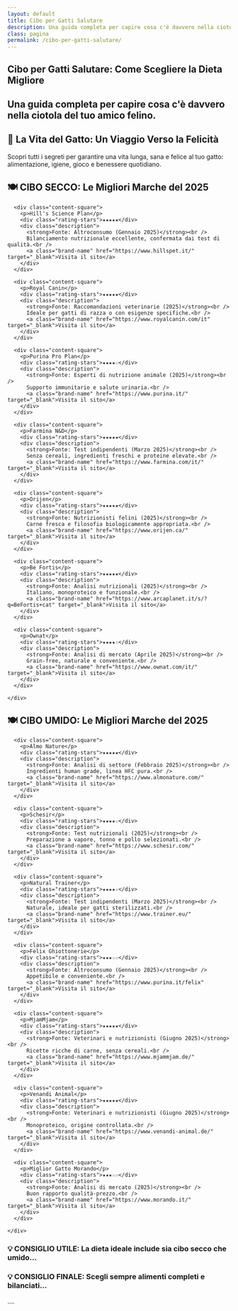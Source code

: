 ```yaml
---
layout: default
title: Cibo per Gatti Salutare
description: Una guida completa per capire cosa c'è davvero nella ciotola del tuo amico felino.
class: pagina
permalink: /cibo-per-gatti-salutare/
---
```


<main class="layout-wrapper">

  <!-- 📝 INTRODUZIONE -->
  <section class="intro">
    <h1 class="main-title-centered">Cibo per Gatti Salutare: Come Scegliere la Dieta Migliore</h1>
    <h2 class="small-title">Una guida completa per capire cosa c'è davvero nella ciotola del tuo amico felino.</h2>
  </section>

  <!-- 🌿 CONSIGLI PRATICI -->
   <section class="text-block">
    <h2>🐾 La Vita del Gatto: Un Viaggio Verso la Felicità</h2>
    <p>Scopri tutti i segreti per garantire una vita lunga, sana e felice al tuo gatto: alimentazione, igiene, gioco e benessere quotidiano.</p>
  </section>

  <!-- 🍽️ CIBO SECCO -->
   <section class="text-block">
    <h2 class="small-title">🍽️ CIBO SECCO: Le Migliori Marche del 2025</h2>
    <div class="square-grid">
</section>
      
      <div class="content-square">
        <p>Hill's Science Plan</p>
        <div class="rating-stars">★★★★★</div>
        <div class="description">
          <strong>Fonte: Altroconsumo (Gennaio 2025)</strong><br />
          Bilanciamento nutrizionale eccellente, confermata dai test di qualità.<br />
          <a class="brand-name" href="https://www.hillspet.it/" target="_blank">Visita il sito</a>
        </div>
      </div>

      <div class="content-square">
        <p>Royal Canin</p>
        <div class="rating-stars">★★★★★</div>
        <div class="description">
          <strong>Fonte: Raccomandazioni veterinarie (2025)</strong><br />
          Ideale per gatti di razza o con esigenze specifiche.<br />
          <a class="brand-name" href="https://www.royalcanin.com/it" target="_blank">Visita il sito</a>
        </div>
      </div>

      <div class="content-square">
        <p>Purina Pro Plan</p>
        <div class="rating-stars">★★★★☆</div>
        <div class="description">
          <strong>Fonte: Esperti di nutrizione animale (2025)</strong><br />
          Supporto immunitario e salute urinaria.<br />
          <a class="brand-name" href="https://www.purina.it/" target="_blank">Visita il sito</a>
        </div>
      </div>

      <div class="content-square">
        <p>Farmina N&D</p>
        <div class="rating-stars">★★★★★</div>
        <div class="description">
          <strong>Fonte: Test indipendenti (Marzo 2025)</strong><br />
          Senza cereali, ingredienti freschi e proteine elevate.<br />
          <a class="brand-name" href="https://www.farmina.com/it/" target="_blank">Visita il sito</a>
        </div>
      </div>

      <div class="content-square">
        <p>Orijen</p>
        <div class="rating-stars">★★★★★</div>
        <div class="description">
          <strong>Fonte: Nutrizionisti felini (2025)</strong><br />
          Carne fresca e filosofia biologicamente appropriata.<br />
          <a class="brand-name" href="https://www.orijen.ca/" target="_blank">Visita il sito</a>
        </div>
      </div>

      <div class="content-square">
        <p>Be Fortis</p>
        <div class="rating-stars">★★★★★</div>
        <div class="description">
          <strong>Fonte: Analisi nutrizionali (2025)</strong><br />
          Italiano, monoproteico e funzionale.<br />
          <a class="brand-name" href="https://www.arcaplanet.it/s/?q=BeFortis+cat" target="_blank">Visita il sito</a>
        </div>
      </div>

      <div class="content-square">
        <p>Ownat</p>
        <div class="rating-stars">★★★★☆</div>
        <div class="description">
          <strong>Fonte: Analisi di mercato (Aprile 2025)</strong><br />
          Grain-free, naturale e conveniente.<br />
          <a class="brand-name" href="https://www.ownat.com/it/" target="_blank">Visita il sito</a>
        </div>
      </div>

    </div>
  </section>

  <!-- 🍽️ CIBO UMIDO -->
  <section>
    <h2 class="small-title">🍽️ CIBO UMIDO: Le Migliori Marche del 2025</h2>
    <div class="square-grid">

      <div class="content-square">
        <p>Almo Nature</p>
        <div class="rating-stars">★★★★★</div>
        <div class="description">
          <strong>Fonte: Analisi di settore (Febbraio 2025)</strong><br />
          Ingredienti human grade, linea HFC pura.<br />
          <a class="brand-name" href="https://www.almonature.com/" target="_blank">Visita il sito</a>
        </div>
      </div>

      <div class="content-square">
        <p>Schesir</p>
        <div class="rating-stars">★★★★☆</div>
        <div class="description">
          <strong>Fonte: Test nutrizionali (2025)</strong><br />
          Preparazione a vapore, tonno e pollo selezionati.<br />
          <a class="brand-name" href="https://www.schesir.com/" target="_blank">Visita il sito</a>
        </div>
      </div>

      <div class="content-square">
        <p>Natural Trainer</p>
        <div class="rating-stars">★★★★☆</div>
        <div class="description">
          <strong>Fonte: Test indipendenti (Marzo 2025)</strong><br />
          Naturale, ideale per gatti sterilizzati.<br />
          <a class="brand-name" href="https://www.trainer.eu/" target="_blank">Visita il sito</a>
        </div>
      </div>

      <div class="content-square">
        <p>Felix Ghiottonerie</p>
        <div class="rating-stars">★★★☆☆</div>
        <div class="description">
          <strong>Fonte: Altroconsumo (Gennaio 2025)</strong><br />
          Appetibile e conveniente.<br />
          <a class="brand-name" href="https://www.purina.it/felix" target="_blank">Visita il sito</a>
        </div>
      </div>

      <div class="content-square">
        <p>MjamMjam</p>
        <div class="rating-stars">★★★★★</div>
        <div class="description">
          <strong>Fonte: Veterinari e nutrizionisti (Giugno 2025)</strong><br />
          Ricette ricche di carne, senza cereali.<br />
          <a class="brand-name" href="https://www.mjammjam.de/" target="_blank">Visita il sito</a>
        </div>
      </div>

      <div class="content-square">
        <p>Venandi Animal</p>
        <div class="rating-stars">★★★★★</div>
        <div class="description">
          <strong>Fonte: Veterinari e nutrizionisti (Giugno 2025)</strong><br />
          Monoproteico, origine controllata.<br />
          <a class="brand-name" href="https://www.venandi-animal.de/" target="_blank">Visita il sito</a>
        </div>
      </div>

      <div class="content-square">
        <p>Miglior Gatto Morando</p>
        <div class="rating-stars">★★★☆☆</div>
        <div class="description">
          <strong>Fonte: Analisi di mercato (2025)</strong><br />
          Buon rapporto qualità-prezzo.<br />
          <a class="brand-name" href="https://www.morando.it/" target="_blank">Visita il sito</a>
        </div>
      </div>

    </div>
  </section>

  <!-- 💡 CONSIGLI FINALI -->
  <section class="tips">
    <h3 class="small-title left">💡 CONSIGLIO UTILE: La dieta ideale include sia cibo secco che umido...</h3>
    <h3 class="small-title left">💡 CONSIGLIO FINALE: Scegli sempre alimenti completi e bilanciati...</h3>
  </section>

  <!-- 🔍 FONTI -->
  <section class="text-block">
....

  </section>




  
